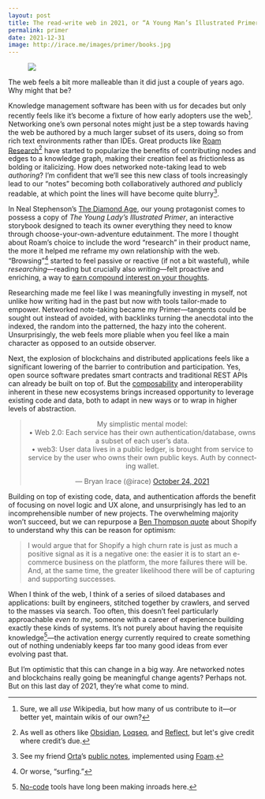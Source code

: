 ```yaml
---
layout: post
title: The read-write web in 2021, or “A Young Man’s Illustrated Primer”
permalink: primer
date: 2021-12-31
image: http://irace.me/images/primer/books.jpg
---
```


<figure>
  <img src="images/primer/books.jpg">
</figure>

The web feels a bit more malleable than it did just a couple of years ago. Why might that be?

Knowledge management software has been with us for decades but only recently feels like it’s become a fixture of how early adopters use the web[^1]. Networking one’s own personal notes might just be a step towards having the web be authored by a much larger subset of its users, doing so from rich text environments rather than IDEs. Great products like [Roam Research](https://roamresearch.com)[^2] have started to popularize the benefits of contributing nodes and edges to a knowledge graph, making their creation feel as frictionless as bolding or italicizing. How does networked note-taking lead to web _authoring_? I’m confident that we’ll see this new class of tools increasingly lead to our “notes” becoming both collaboratively authored _and_ publicly readable, at which point the lines will have become quite blurry[^3].

In Neal Stephenson’s [The Diamond Age](https://www.goodreads.com/book/show/827.The_Diamond_Age), our young protagonist comes to possess a copy of _The Young Lady’s Illustrated Primer_, an interactive storybook designed to teach its owner everything they need to know through choose-your-own-adventure edutainment. The more I thought about Roam’s choice to include the word “research” in their product name, the more it helped me reframe my own relationship with the web. “Browsing”[^4] started to feel passive or reactive (if not a bit wasteful), while _researching_—reading but crucially also _writing_—felt proactive and enriching, a way to [earn compound interest on your thoughts](https://nesslabs.com/conor-white-sullivan-interview).

Researching made me feel like I was meaningfully investing in myself, not unlike how writing had in the past but now with tools tailor-made to empower. Networked note-taking became my Primer—tangents could be sought out instead of avoided, with backlinks turning the anecdotal into the indexed, the random into the patterned, the hazy into the coherent. Unsurprisingly, the web feels more pliable when you feel like a main character as opposed to an outside observer.

Next, the explosion of blockchains and distributed applications feels like a significant lowering of the barrier to contribution and participation. Yes, open source software predates smart contracts and traditional REST APIs can already be built on top of. But the [composability](https://future.a16z.com/how-composability-unlocks-crypto-and-everything-else/) and interoperability inherent in these new ecosystems brings increased opportunity to leverage existing code and data, both to adapt in new ways or to wrap in higher levels of abstraction.

<center class="centered-tweet"><blockquote class="twitter-tweet" data-theme="dark"><p lang="en" dir="ltr">My simplistic mental model:<br>• Web 2.0: Each service has their own authentication/database, owns a subset of each user’s data.<br>• web3: User data lives in a public ledger, is brought from service to service by the user who owns their own public keys. Auth by connecting wallet.</p>&mdash; Bryan Irace (@irace) <a href="https://twitter.com/irace/status/1452389822513942543?ref_src=twsrc%5Etfw">October 24, 2021</a></blockquote> <script async src="https://platform.twitter.com/widgets.js" charset="utf-8"></script></center>

Building on top of existing code, data, and authentication affords the benefit of focusing on novel logic and UX alone, and unsurprisingly has led to an incomprehensible number of new projects. The overwhelming majority won’t succeed, but we can repurpose a [Ben Thompson quote](https://stratechery.com/2019/shopify-and-the-power-of-platforms/) about Shopify to understand why this can be reason for optimism:

> I would argue that for Shopify a high churn rate is just as much a positive signal as it is a negative one: the easier it is to start an e-commerce business on the platform, the more failures there will be. And, at the same time, the greater likelihood there will be of capturing and supporting successes.

When I think of the web, I think of a series of siloed databases and applications: built by engineers, stitched together by crawlers, and served to the masses via search. Too often, this doesn’t feel particularly approachable _even to me_, someone with a career of experience building exactly these kinds of systems. It’s not purely about having the requisite knowledge[^5]—the activation energy currently required to create something out of nothing undeniably keeps far too many good ideas from ever evolving past that.

But I’m optimistic that this can change in a big way. Are networked notes and blockchains really going be meaningful change agents? Perhaps not. But on this last day of 2021, they’re what come to mind.

[^1]: Sure, we all _use_ Wikipedia, but how many of us contribute to it—or better yet, maintain wikis of our own?
[^2]: As well as others like [Obsidian](https://obsidian.md), [Loqseq](https://logseq.com), and [Reflect](https://reflect.app), but let's give credit where credit’s due.
[^3]: See my friend [Orta](https://twitter.com/orta)’s [public notes](http://orta.io/notes/recommendations/books), implemented using [Foam](https://github.com/foambubble/foam).
[^4]: Or worse, “surfing.”
[^5]: [No-code](https://irace.me/documents-vs-apps) tools have long been making inroads here.
